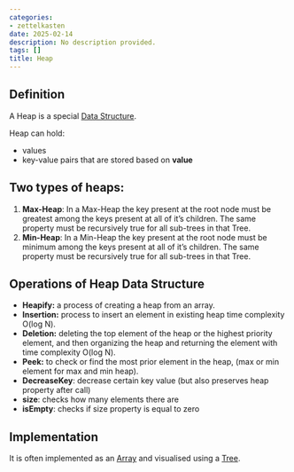 ```yaml
---
categories:
- zettelkasten
date: 2025-02-14
description: No description provided.
tags: []
title: Heap
---
```


## Definition

A Heap is a special [Data Structure](Data%20Structure).

Heap can hold:

- values
- key-value pairs that are stored based on **value**

## Two types of heaps:

1.  **Max-Heap**: In a Max-Heap the key present at the root node must be greatest among the keys present at all of it’s children. The same property must be recursively true for all sub-trees in that Tree.
2.  **Min-Heap**: In a Min-Heap the key present at the root node must be minimum among the keys present at all of it’s children. The same property must be recursively true for all sub-trees in that Tree.

## Operations of Heap Data Structure

- **Heapify:** a process of creating a heap from an array.
- **Insertion:** process to insert an element in existing heap time complexity O(log N).
- **Deletion:** deleting the top element of the heap or the highest priority element, and then organizing the heap and returning the element with time complexity O(log N).
- **Peek:** to check or find the most prior element in the heap, (max or min element for max and min heap).
- **DecreaseKey**: decrease certain key value (but also preserves heap property after call)
- **size**: checks how many elements there are 
- **isEmpty**: checks if size property is equal to zero

## Implementation

It is often implemented as an [Array](Array) and visualised using a [Tree](Tree.md).
